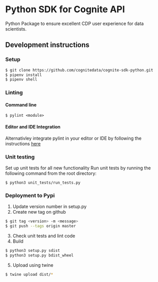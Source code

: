 Python SDK for Cognite API
==========================
Python Package to ensure excellent CDP user experience for data scientists.

## Development instructions
### Setup
```bash
$ git clone https://github.com/cognitedata/cognite-sdk-python.git
$ pipenv install
$ pipenv shell
```

### Linting
#### Command line
`$ pylint <module>`
#### Editor and IDE Integration
Alternativley integrate pylint in your editor or IDE by following the instructions [here](https://docs.pylint.org/en/1.6.0/ide-integration.html)

### Unit testing
Set up unit tests for all new functionality
Run unit tests by running the following command from the root directory:

`$ python3 unit_tests/run_tests.py`

### Deployment to Pypi
1. Update version number in setup.py
2. Create new tag on github
```bash
$ git tag <version> -m <message>
$ git push --tags origin master
```
3. Check unit tests and lint code
4. Build
```bash
$ python3 setup.py sdist
$ python3 setup.py bdist_wheel
```
5. Upload using twine
```bash
$ twine upload dist/*
```

